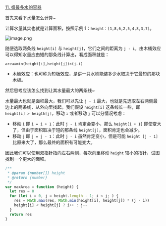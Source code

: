 [11. 盛最多水的容器](https://leetcode.cn/problems/container-with-most-water/)

首先来看下水量怎么计算~

计算水量其实也就是计算面积，按照示例 1：`height：[1,8,6,2,5,4,8,3,7]`。

![image.png](https://pic.leetcode.cn/1693045106-jRxEKm-image.png)

随便选取两条线 `height[i]` 与 `height[j]`，它们之间的距离为 `j - i`，由木桶效应可以得知水量应由短的那条线计算出，看成面积就是：

`area=min(height[i],height[j])×(j−i)`

- 木桶效应：也可称为短板效应，是讲一只水桶能装多少水取决于它最短的那块木板。

然后思考应该怎么找到让其水量最大的两条线~

水量最大也就是面积最大，我们可以先让 `j - i` 最大，也就是先选取左右两侧最边上的两条线，从外向里找起。我们假设 `height[i]` 这条线长一些，即 `height[i] > heigth[j]`，移动 `i` 或者移动 `j` 可以分情况考虑：

- 移动 `i` 即 `i = i + 1`：此时 `j - i` 肯定会变小，那么 `height[i + 1]` 即使变大了，但由于面积取决于短的那条线 `height[j]`，面积肯定也会减少。
- 移动 `j` 即 `j = j - 1`：此时 `j - i` 虽然肯定变小，但是可能 `height [j - 1]` 比原来大了，那么最终的面积有可能变大。

因此我们可以使用双指针指向左右两侧，每次向里移动 `height` 较小的指针，试图找到一个更大的面积。

```javascript
/**
 * @param {number[]} height
 * @return {number}
 */
var maxArea = function (height) {
  let res = 0
  for (let i = 0, j = height.length - 1; i < j; ) {
    res = Math.max(res, Math.min(height[i], height[j]) * (j - i))
    height[i] < height[j] ? i++ : j--
  }
  return res
}
```
